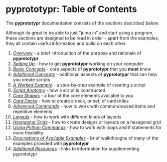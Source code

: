 # pyprototypr: Table of Contents

The __pyprototypr__ documentation consists of the sections described below.

Although its great to be able to just "jump in" and start using a program, these
sections are designed to be read in order - apart from the examples, they all contain
useful information and build on each other.

1. *[Overview](overview.md)* -
    a brief introduction of the purpose and rationale of __pyprototypr__
2. *[Setting Up](setting_up.md)* -
    how to get __pyprototypr__ working on your computer
3. *[Basic Concepts](basic_concepts.md)* -
    core aspects of __pyprototypr__ that you **must** know
4. *[Additional Concepts](additional_concepts.md)* -
    additional aspects of __pyprototypr__ that can help you create scripts
5. *[A Worked Example](worked_example.md)* -
    a step-by-step example of creating a script
6. *[Script Anatomy](script_anatomy.md)* -
    how a script is constructed
7. *[Core Shapes](core_shapes.md)* -
    a tour of the core elements available to you
8. *[Card Decks](card_decks.md)* -
    how to create a deck, or set, of cards/tiles
9. *[Advanced Commands](advanced_commands.md)* -
    how to work with common/reused items and repetitive elements
10. *[Layouts](layouts.md)* -
    how to work with different kinds of layouts
11. *[Hexagonal Grids](hexagonal_grids.md)* -
    how to create designs or layouts on a hexagonal grid
12. *[Using Python Commands](python_commands.md)* -
    how to work with loops and if statements for more flexibility
13. *[Descriptions of Available Examples](examples/index.md)* -
    brief walkthoughs of many of the examples provided with __pyprototypr__
14. *[Additional Resources](additional_resources.md)* -
    links to information for supplementing pyprototypr
